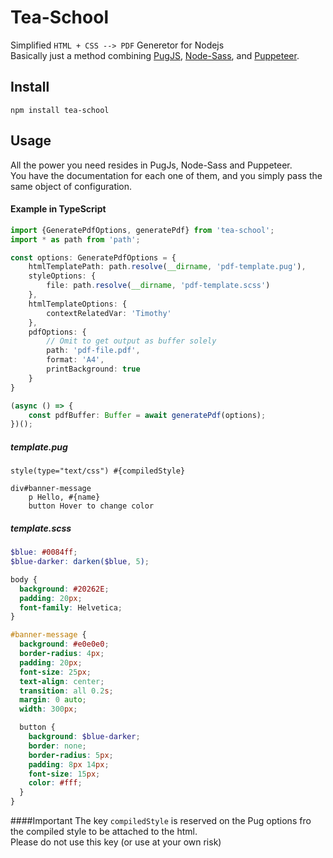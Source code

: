 # Tea-School
Simplified `HTML + CSS --> PDF` Generetor for Nodejs  
Basically just a method combining [PugJS](https://github.com/pugjs/pug), [Node-Sass](https://github.com/sass/node-sass), and [Puppeteer](https://github.com/GoogleChrome/puppeteer).

## Install
```
npm install tea-school
```

## Usage
All the power you need resides in PugJs, Node-Sass and Puppeteer.  
You have the documentation for each one of them, and you simply pass the same object of configuration.

#### Example in TypeScript
```typescript
import {GeneratePdfOptions, generatePdf} from 'tea-school';
import * as path from 'path';

const options: GeneratePdfOptions = {
    htmlTemplatePath: path.resolve(__dirname, 'pdf-template.pug'),
    styleOptions: {
        file: path.resolve(__dirname, 'pdf-template.scss')
    },
    htmlTemplateOptions: {
        contextRelatedVar: 'Timothy'
    },
    pdfOptions: {
        // Omit to get output as buffer solely
        path: 'pdf-file.pdf',
        format: 'A4',
        printBackground: true
    }
}

(async () => {
    const pdfBuffer: Buffer = await generatePdf(options);
})();
```

##### template.pug
```pug
style(type="text/css") #{compiledStyle}

div#banner-message
    p Hello, #{name}
    button Hover to change color
```

##### template.scss
```scss
$blue: #0084ff;
$blue-darker: darken($blue, 5);

body {
  background: #20262E;
  padding: 20px;
  font-family: Helvetica;
}

#banner-message {
  background: #e0e0e0;
  border-radius: 4px;
  padding: 20px;
  font-size: 25px;
  text-align: center;
  transition: all 0.2s;
  margin: 0 auto;
  width: 300px;

  button {
    background: $blue-darker;
    border: none;
    border-radius: 5px;
    padding: 8px 14px;
    font-size: 15px;
    color: #fff;
  }
}
```

####Important
The key `compiledStyle` is reserved on the Pug options fro the compiled style to be attached to the html.  
Please do not use this key (or use at your own risk)
